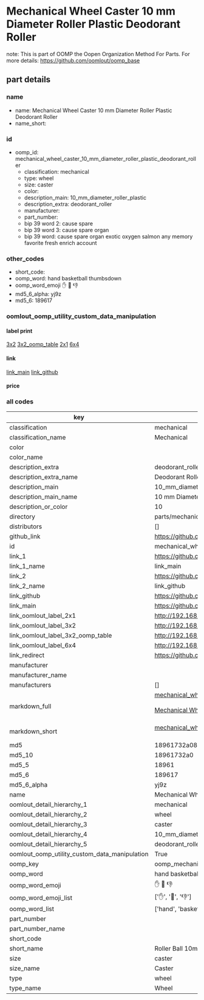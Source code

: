 # Mechanical Wheel Caster 10 mm Diameter Roller Plastic Deodorant Roller  

note: This is part of OOMP the Oopen Organization Method For Parts. For more details: https://github.com/oomlout/oomp_base

##  part details
  







### name
* name: Mechanical Wheel Caster 10 mm Diameter Roller Plastic Deodorant Roller
* name_short: 
### id
* oomp_id: mechanical_wheel_caster_10_mm_diameter_roller_plastic_deodorant_roller
  * classification: mechanical
  * type: wheel
  * size: caster
  * color: 
  * description_main: 10_mm_diameter_roller_plastic
  * description_extra: deodorant_roller
  * manufacturer: 
  * part_number: 
  * bip 39 word 2: cause spare
  * bip 39 word 3: cause spare organ
  * bip 39 word: cause spare organ exotic oxygen salmon any memory favorite fresh enrich account

### other_codes
* short_code: 
* oomp_word: hand basketball thumbsdown
* oomp_word_emoji :hand: :basketball: :thumbsdown:
* md5_6_alpha: yj9z
* md5_6: 189617






### oomlout_oomp_utility_custom_data_manipulation
#### label print
[3x2](http://192.168.1.245:1112/?label=oomp%20yj9z)
[3x2_oomp_table](http://192.168.1.108:1112/?label=oomp%20yj9z)
[2x1](http://192.168.1.242:1112/?label=oomp%20yj9z)
[6x4](http://192.168.1.55:1112/?label=oomp%20yj9z)    

#### link

[link_main](https://github.com/oomlout/oomlout_oomp_version_1_messy/tree/main/parts/mechanical_wheel_caster_10_mm_diameter_roller_plastic_deodorant_roller) [link_github](https://github.com/oomlout/oomlout_oomp_version_1_messy/tree/main/parts/mechanical_wheel_caster_10_mm_diameter_roller_plastic_deodorant_roller)                             

#### price







### all codes 
| key | value |  
| --- | --- |  
| classification | mechanical |  
| classification_name | Mechanical |  
| color |  |  
| color_name |  |  
| description_extra | deodorant_roller |  
| description_extra_name | Deodorant Roller |  
| description_main | 10_mm_diameter_roller_plastic |  
| description_main_name | 10 mm Diameter Roller Plastic |  
| description_or_color | 10 |  
| directory | parts/mechanical_wheel_caster_10_mm_diameter_roller_plastic_deodorant_roller |  
| distributors | [] |  
| github_link | https://github.com/oomlout/oomlout_oomp_part_src/tree/main/parts/mechanical_wheel_caster_10_mm_diameter_roller_plastic_deodorant_roller |  
| id | mechanical_wheel_caster_10_mm_diameter_roller_plastic_deodorant_roller |  
| link_1 | https://github.com/oomlout/oomlout_oomp_version_1_messy/tree/main/parts/mechanical_wheel_caster_10_mm_diameter_roller_plastic_deodorant_roller |  
| link_1_name | link_main |  
| link_2 | https://github.com/oomlout/oomlout_oomp_version_1_messy/tree/main/parts/mechanical_wheel_caster_10_mm_diameter_roller_plastic_deodorant_roller |  
| link_2_name | link_github |  
| link_github | https://github.com/oomlout/oomlout_oomp_version_1_messy/tree/main/parts/mechanical_wheel_caster_10_mm_diameter_roller_plastic_deodorant_roller |  
| link_main | https://github.com/oomlout/oomlout_oomp_version_1_messy/tree/main/parts/mechanical_wheel_caster_10_mm_diameter_roller_plastic_deodorant_roller |  
| link_oomlout_label_2x1 | http://192.168.1.242:1112/?label=oomp%20yj9z |  
| link_oomlout_label_3x2 | http://192.168.1.245:1112/?label=oomp%20yj9z |  
| link_oomlout_label_3x2_oomp_table | http://192.168.1.108:1112/?label=oomp%20yj9z |  
| link_oomlout_label_6x4 | http://192.168.1.55:1112/?label=oomp%20yj9z |  
| link_redirect | https://github.com/oomlout/oomlout_oomp_version_1_messy/tree/main/parts/mechanical_wheel_caster_10_mm_diameter_roller_plastic_deodorant_roller |  
| manufacturer |  |  
| manufacturer_name |  |  
| manufacturers | [] |  
| markdown_full | [mechanical_wheel_caster_10_mm_diameter_roller_plastic_deodorant_roller](none)<br>[](none)<br>[Mechanical Wheel Caster 10 Mm Diameter Roller Plastic Deodorant Roller](none)<br><br> |  
| markdown_short | [mechanical_wheel_caster_10_mm_diameter_roller_plastic_deodorant_roller](none)<br><br> |  
| md5 | 18961732a08ae146f9cf250138f41924 |  
| md5_10 | 18961732a0 |  
| md5_5 | 18961 |  
| md5_6 | 189617 |  
| md5_6_alpha | yj9z |  
| name | Mechanical Wheel Caster 10 mm Diameter Roller Plastic Deodorant Roller |  
| oomlout_detail_hierarchy_1 | mechanical |  
| oomlout_detail_hierarchy_2 | wheel |  
| oomlout_detail_hierarchy_3 | caster |  
| oomlout_detail_hierarchy_4 | 10_mm_diameter_roller_plastic |  
| oomlout_detail_hierarchy_5 | deodorant_roller |  
| oomlout_oomp_utility_custom_data_manipulation | True |  
| oomp_key | oomp_mechanical_wheel_caster_10_mm_diameter_roller_plastic_deodorant_roller |  
| oomp_word | hand basketball thumbsdown |  
| oomp_word_emoji | :hand: :basketball: :thumbsdown: |  
| oomp_word_emoji_list | [':hand:', ':basketball:', ':thumbsdown:'] |  
| oomp_word_list | ['hand', 'basketball', 'thumbsdown'] |  
| part_number |  |  
| part_number_name |  |  
| short_code |  |  
| short_name | Roller Ball 10mm Diameter |  
| size | caster |  
| size_name | Caster |  
| type | wheel |  
| type_name | Wheel |  

